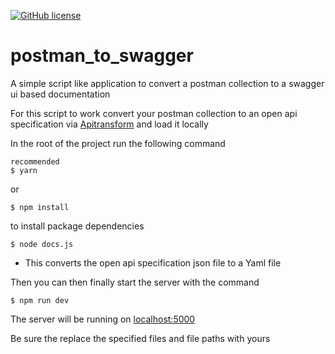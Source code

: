 [![GitHub license](https://img.shields.io/github/license/E-wave112/postman_to_swagger)](https://github.com/E-wave112/postman_to_swagger/blob/main/LICENSE)

# postman_to_swagger
A simple script like application to convert a postman collection to a swagger ui based documentation

For this script to work convert your postman collection to an open api specification via [Apitransform](https://apitransform.com/) and load it locally

In the root of the project run the following command

```
recommended
$ yarn
```

or
```
$ npm install
```

to install package dependencies

```
$ node docs.js
```

* This converts the open api specification json file to a Yaml file

Then you can then finally start the server with the command

```
$ npm run dev

```

The server will be running on [localhost:5000](http://localhost:5000)

Be sure the replace the specified files and file paths with yours